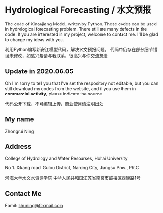 # Hydrological Forecasting / 水文预报
The code of Xinanjiang Model, writen by Python. These codes can be used in hydrological forecasting problem. There still are many defects in the code. If you are interested in my project, welcome to contact me. I'll be glad to change my ideas with you.

利用Python编写新安江模型代码，解决水文预报问题。 代码中仍存在部分细节错误未修改，如感兴趣请与我联系，很高兴与你交流想法

## Update in 2020.06.05
Oh I'm sorry to tell you that I've set the respository not editable, but you can still download my codes from the website, and if you use them in **commercial activity**, please indicate the source.

代码公开下载，不可编辑上传，商业使用请注明出处

## My name
Zhongrui Ning

## Address
College of Hydrology and Water Resourses, Hohai University

No 1. Xikang road, Gulou District, Nanjing City, Jiangsu Prov., PR.C

河海大学水文水资源学院
中华人民共和国江苏省南京市鼓楼区西康路1号

## Contact Me
Eamil: hhuning@foxmail.com
